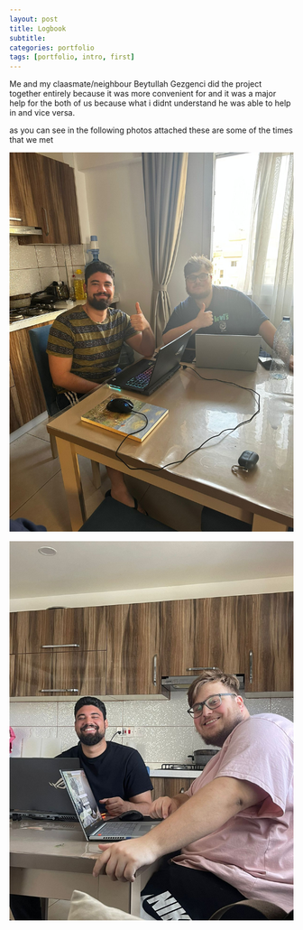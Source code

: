 ```yaml
---
layout: post
title: Logbook
subtitle: 
categories: portfolio
tags: [portfolio, intro, first]
---
```


Me and my claasmate/neighbour Beytullah Gezgenci did the project together entirely because it was more convenient for and it was a major help for the both of us because what i didnt understand he was able to help in and vice versa.

as you can see in the following photos attached these are some of the times that we met 

![datacamp certification](/assets/images/banners/meetings/1.jpg)

![datacamp certification](/assets/images/banners/meetings/2.jpg)
